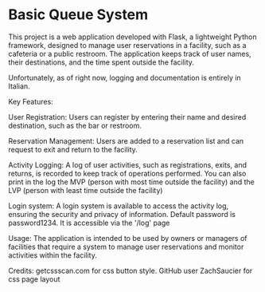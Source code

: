 # Basic Queue System
This project is a web application developed with Flask, a lightweight Python framework, designed to manage user reservations in a facility, such as a cafeteria or a public restroom. The application keeps track of user names, their destinations, and the time spent outside the facility.

Unfortunately, as of right now, logging and documentation is entirely in Italian.

Key Features:

User Registration: Users can register by entering their name and desired destination, such as the bar or restroom.

Reservation Management: Users are added to a reservation list and can request to exit and return to the facility.

Activity Logging: A log of user activities, such as registrations, exits, and returns, is recorded to keep track of operations performed. You can also print in the log the MVP (person with most time outside the facility) and the LVP (person with least time outside the facility)

Login system: A login system is available to access the activity log, ensuring the security and privacy of information. Default password is password1234. It is accessible via the '/log' page

Usage:
The application is intended to be used by owners or managers of facilities that require a system to manage user reservations and monitor activities within the facility.

Credits:
getcssscan.com for css button style.
GitHub user ZachSaucier for css page layout
